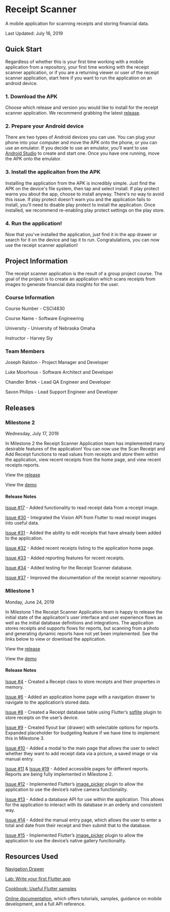 # Receipt Scanner

A mobile application for scanning receipts and storing financial data.

Last Updated: July 16, 2019

## Quick Start

Regardless of whether this is your first time working with a mobile application from a repository, your first time working with the receipt scanner application, or if you are a returning viewer or user of the receipt scanner application, start here if you want to run the application on an android device.

### 1. Download the APK

Choose which release and version you would like to install for the receipt scanner application. We recommend grabbing the latest [release](https://github.com/chandlerbrtek/receiptscanner/releases). 

### 2. Prepare your Android device

There are two types of Android devices you can use. You can plug your phone into your computer and move the APK onto the phone, or you can use an emulator. If you decide to use an emulator, you'll want to use [Android Studio](https://developer.android.com/studio) to create and start one. Once you have one running, move the APK onto the emulator.

### 3. Install the applicaiton from the APK

Installing the application from the APK is incredibly simple. Just find the APK on the device's file system, then tap and select install. If play protect warns you about the app, choose to install anyway. There's no way to avoid this issue. If play protect doesn't warn you and the application fails to install, you'll need to disable play protect to install the application. Once installed, we recommend re-enabling play protect settings on the play store.

### 4. Run the application!

Now that you've installed the application, just find it in the app drawer or search for it on the device and tap it to run. Congratulations, you can now use the receipt scanner appliation!

## Project Information

The receipt scanner application is the result of a group project course. The goal of the project is to create an application which scans receipts from images to generate financial data insights for the user.

### Course Information

Course Number - CSCI4830

Course Name - Software Engineering

University - University of Nebraska Omaha

Instructor - Harvey Siy

### Team Members

Joseph Ralston - Project Manager and Developer

Luke Moorhous - Software Architect and Developer

Chandler Brtek - Lead QA Engineer and Developer

Savon Philips - Lead Support Engineer and Developer

## Releases

### Milestone 2

Wednesday, July 17, 2019

In Milestone 2 the Receipt Scanner Application team has implemented many desirable features of the application! You can now use the Scan Receipt and Add Receipt functions to read values from receipts and store them within the application, view recent receipts from the home page, and view recent receipts reports.

View the [release](https://github.com/chandlerbrtek/receiptscanner/releases/tag/milestone_2)

View the [demo](https://app.vidgrid.com/view/iPWydvakB1MU)

#### Release Notes

[Issue #17](https://github.com/chandlerbrtek/receiptscanner/issues/17) - Added functionality to read receipt data from a receipt image.

[Issue #30](https://github.com/chandlerbrtek/receiptscanner/issues/30) - Integrated the Vision API from Flutter to read receipt images into useful data.

[Issue #31](https://github.com/chandlerbrtek/receiptscanner/issues/31) - Added the ability to edit receipts that have already been added to the application.

[Issue #32](https://github.com/chandlerbrtek/receiptscanner/issues/32) - Added recent receipts listing to the application home page.

[Issue #33](https://github.com/chandlerbrtek/receiptscanner/issues/33) - Added reporting features for recent receipts.

[Issue #34](https://github.com/chandlerbrtek/receiptscanner/issues/34) - Added testing for the Receipt Scanner database.

[Issue #37](https://github.com/chandlerbrtek/receiptscanner/issues/37) - Improved the documentation of the receipt scanner repository.

### Milestone 1

Monday, June 24, 2019

In Milestone 1 the Receipt Scanner Application team is happy to release the initial state of the applicaiton's user interface and user experience flows as well as the initial database definitions and integrations. The application stores receipts and supports flows for reports, but scanning from a photo and generating dynamic reports have not yet been implemented. See the links below to view or download the application.


View the [release](https://github.com/chandlerbrtek/receiptscanner/releases/tag/milestone_1)

View the [demo](https://youtu.be/Djsdb5ymcoo)

#### Release Notes

[Issue #4](https://github.com/chandlerbrtek/receiptscanner/issues/4) - Created a Receipt class to store receipts and their properties in memory.

[Issue #6](https://github.com/chandlerbrtek/receiptscanner/issues/6) - Added an application home page with a navigation drawer to navigate to the application’s stored data.

[Issue #8](https://github.com/chandlerbrtek/receiptscanner/issues/8) - Created a Receipt database table using Flutter’s [sqflite](https://pub.dev/packages/sqflite) plugin to store receipts on the user’s device.

[Issue #9](https://github.com/chandlerbrtek/receiptscanner/issues/9) - Created flyout bar (drawer) with selectable options for reports. Expanded placeholder for budgeting feature if we have time to implement this in Milestone 3.

[Issue #10](https://github.com/chandlerbrtek/receiptscanner/issues/10) - Added a modal to the main page that allows the user to select whether they want to add receipt data via a picture, a saved image or via manual entry.

[Issue #11](https://github.com/chandlerbrtek/receiptscanner/issues/11) & [Issue #19](https://github.com/chandlerbrtek/receiptscanner/issues/19) - Added accessible pages for different reports. Reports are being fully implemented in Milestone 2.

[Issue #12](https://github.com/chandlerbrtek/receiptscanner/issues/12) - Implemented Flutter’s [image_picker](https://pub.dev/packages/image_picker) plugin to allow the application to use the device’s native camera functionality.

[Issue #13](https://github.com/chandlerbrtek/receiptscanner/issues/13) - Added a database API for use within the application. This allows for the application to interact with its database in an orderly and consistent way.

[Issue #14](https://github.com/chandlerbrtek/receiptscanner/issues/14) - Added the manual entry page, which allows the user to enter a total and date from their receipt and then submit that to the database.

[Issue #15](https://github.com/chandlerbrtek/receiptscanner/issues/15) - Implemented Flutter’s [image_picker](https://pub.dev/packages/image_picker) plugin to allow the application to use the device’s native gallery functionality.

## Resources Used

[Navigation Drawer](https://medium.com/flutterpub/navigation-drawer-using-flutter-cc8a5cfcab90)

[Lab: Write your first Flutter app](https://flutter.dev/docs/get-started/codelab)

[Cookbook: Useful Flutter samples](https://flutter.dev/docs/cookbook)

[Online documentation](https://flutter.dev/docs), which offers tutorials, 
samples, guidance on mobile development, and a full API reference.
